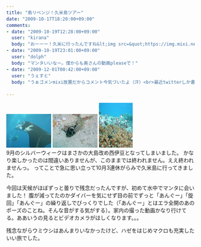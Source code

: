 ```yaml
---
title: "島リベンジ！久米島ツアー"
date: "2009-10-17T18:20:00+09:00"
comments:
- date: "2009-10-19T12:28:00+09:00"
  user: "kirana"
  body: "おーーー！久米に行ったんですね&lt;img src=&quot;https://img.mixi.net/img/emoji/72.gif&quot; alt=&quot;るんるん&quot; width=&quot;16&quot; height=&quot;16&quot; class=&quot;emoji&quot; border=&quot;0&quot;&gt;<br>マンタに会えて良かったですね～。<br>奥さんの動画upして下さい&lt;img src=&quot;https://img.mixi.net/img/emoji/28.gif&quot; alt=&quot;映画&quot; width=&quot;16&quot; height=&quot;16&quot; class=&quot;emoji&quot; border=&quot;0&quot;&gt;"
- date: "2009-10-19T23:01:00+09:00"
  user: "dolph"
  body: "マンタいいなー。僕からも奥さんの動画pleaseで！"
- date: "2009-12-01T00:42:00+09:00"
  user: "うぇすと"
  body: "うぁゴメンmixi放置だからコメント今気づいたよ（汗）<br>最近twitterしか書き込んでない。。。<br><br>いけてるマンタ動画、しばしお待ちください（って結構長いけどアップ出来るのかな？）"

---
```


<div class="diaryPhoto"><a href="/images/mixi/2009/1312974144_250.jpg" data-lightbox="64"><img src="/images/mixi/2009/.thumbnail/1312974144_250.jpg" alt="" /></a> <a href="/images/mixi/2009/1312974144_44.jpg" data-lightbox="64"><img src="/images/mixi/2009/.thumbnail/1312974144_44.jpg" alt="" /></a> <a href="/images/mixi/2009/1312974144_230.jpg" data-lightbox="64"><img src="/images/mixi/2009/.thumbnail/1312974144_230.jpg" alt="" /></a></div>
9月のシルバーウィークはまさかの大島改め西伊豆となってしまいました。
かなり楽しかったのは間違いありませんが、このままでは終われません。ええ終われませんっ。
ってことで急に思い立って10月3連休がらみで久米島に行ってきました。

今回は天候がほぼずっと曇りで残念だったんですが、初めて水中でマンタに会いました！
腹が減ってたのかダイバーを気にせず目の前でずっと「あんぐー」「旋回」「あんぐー」の繰り返しでびっくりでした（「あんぐー」とはエラ全開のあのポーズのことね。そんな音がする気がする）。家内の撮った動画かなり行けてる。ああいうの見るとビデオカメラがほしくなります。。。

残念ながらウミウシはあんまりいなかったけど、ハゼをはじめマクロも充実したいい旅でした。
